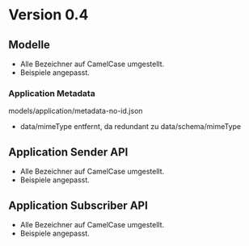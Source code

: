 # Version 0.4
## Modelle
- Alle Bezeichner auf CamelCase umgestellt.
- Beispiele angepasst.

### Application Metadata
models/application/metadata-no-id.json
- data/mimeType entfernt, da redundant zu data/schema/mimeType

## Application Sender API
- Alle Bezeichner auf CamelCase umgestellt.
- Beispiele angepasst.

## Application Subscriber API
- Alle Bezeichner auf CamelCase umgestellt.
- Beispiele angepasst.
